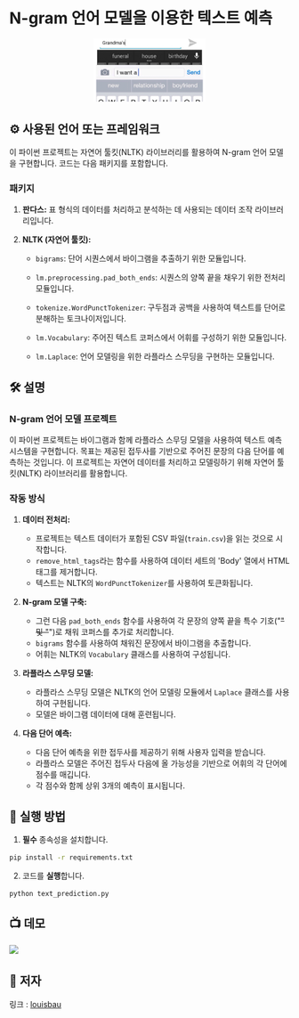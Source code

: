 # N-gram 언어 모델을 이용한 텍스트 예측

<p align="center">
<img src="assets/predict.jpg" width=40% height=40%>


## ⚙️ 사용된 언어 또는 프레임워크
이 파이썬 프로젝트는 자연어 툴킷(NLTK) 라이브러리를 활용하여 N-gram 언어 모델을 구현합니다. 코드는 다음 패키지를 포함합니다.
### 패키지

1. **판다스:** 표 형식의 데이터를 처리하고 분석하는 데 사용되는 데이터 조작 라이브러리입니다.

2. **NLTK (자연어 툴킷):**
    - `bigrams`: 단어 시퀀스에서 바이그램을 추출하기 위한 모듈입니다.
    - `lm.preprocessing.pad_both_ends`: 시퀀스의 양쪽 끝을 채우기 위한 전처리 모듈입니다.
    - `tokenize.WordPunctTokenizer`: 구두점과 공백을 사용하여 텍스트를 단어로 분해하는 토크나이저입니다.

    - `lm.Vocabulary`: 주어진 텍스트 코퍼스에서 어휘를 구성하기 위한 모듈입니다.
    - `lm.Laplace`: 언어 모델링을 위한 라플라스 스무딩을 구현하는 모듈입니다.

## 🛠️ 설명

### N-gram 언어 모델 프로젝트
이 파이썬 프로젝트는 바이그램과 함께 라플라스 스무딩 모델을 사용하여 텍스트 예측 시스템을 구현합니다. 목표는 제공된 접두사를 기반으로 주어진 문장의 다음 단어를 예측하는 것입니다. 이 프로젝트는 자연어 데이터를 처리하고 모델링하기 위해 자연어 툴킷(NLTK) 라이브러리를 활용합니다.

### 작동 방식

1. **데이터 전처리:**
   - 프로젝트는 텍스트 데이터가 포함된 CSV 파일(`train.csv`)을 읽는 것으로 시작합니다.
   - `remove_html_tags`라는 함수를 사용하여 데이터 세트의 'Body' 열에서 HTML 태그를 제거합니다.
   - 텍스트는 NLTK의 `WordPunctTokenizer`를 사용하여 토큰화됩니다.

2. **N-gram 모델 구축:**
   - 그런 다음 `pad_both_ends` 함수를 사용하여 각 문장의 양쪽 끝을 특수 기호("<s>" 및 "</s>")로 채워 코퍼스를 추가로 처리합니다.
   - `bigrams` 함수를 사용하여 채워진 문장에서 바이그램을 추출합니다.
   - 어휘는 NLTK의 `Vocabulary` 클래스를 사용하여 구성됩니다.

3. **라플라스 스무딩 모델:**
   - 라플라스 스무딩 모델은 NLTK의 언어 모델링 모듈에서 `Laplace` 클래스를 사용하여 구현됩니다.
   - 모델은 바이그램 데이터에 대해 훈련됩니다.

4. **다음 단어 예측:**
   - 다음 단어 예측을 위한 접두사를 제공하기 위해 사용자 입력을 받습니다.
   - 라플라스 모델은 주어진 접두사 다음에 올 가능성을 기반으로 어휘의 각 단어에 점수를 매깁니다.
   - 각 점수와 함께 상위 3개의 예측이 표시됩니다.


## 🌟 실행 방법

1. **필수** 종속성을 설치합니다.

```bash
pip install -r requirements.txt
```

2. 코드를 **실행**합니다.

```bash
python text_prediction.py
```

## 📺 데모

![](https://media.giphy.com/media/v1.Y2lkPTc5MGI3NjExN3BndnM1M2tnaWhlbjkxczJmcndzenh2bnlhaWFkZWR2YWhqNDg0ZSZlcD12MV9pbnRlcm5hbF9naWZfYnlfaWQmY3Q9Zw/NIQIoC9vc7xBEPOCPY/giphy.gif)

## 🤖 저자

링크 : [louisbau](https://github.com/louisbau)
